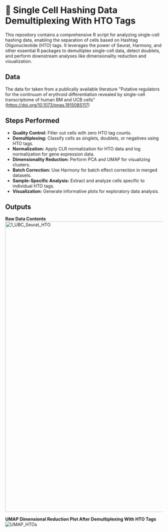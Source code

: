 # 🧬 Single Cell Hashing Data Demultiplexing With HTO Tags
 
This repository contains a comprehensive R script for analyzing single-cell hashing data, enabling the separation of cells based on Hashtag Oligonucleotide (HTO) tags. It leverages the power of Seurat, Harmony, and other essential R packages to demultiplex single-cell data, detect doublets, and perform downstream analyses like dimensionality reduction and visualization.

## Data
The data for taken from a publically available literature "Putative regulators for the continuum of erythroid differentiation revealed by single-cell transcriptome of human BM and UCB cells" (https://doi.org/10.1073/pnas.1915085117)

## Steps Performed

* __Quality Control:__ Filter out cells with zero HTO tag counts.
* __Demultiplexing:__ Classify cells as singlets, doublets, or negatives using HTO tags.
* __Normalization:__ Apply CLR normalization for HTO data and log normalization for gene expression data.
* __Dimensionality Reduction:__ Perform PCA and UMAP for visualizing clusters.
* __Batch Correction:__ Use Harmony for batch effect correction in merged datasets.
* __Sample-Specific Analysis:__ Extract and analyze cells specific to individual HTO tags.
* __Visualization:__ Generate informative plots for exploratory data analysis.

## Outputs

__Raw Data Contents__
<img width="930" alt="1_UBC_Seurat_HTO" src="https://github.com/user-attachments/assets/6b3e10d9-5e7b-4f30-a51d-786c118845a4">

__UMAP Dimensional Reduction Plot After Demultiplexing With HTO Tags__
![UMAP_HTOs](https://github.com/user-attachments/assets/571c1437-763d-409b-977f-9cd750efc6b8)




